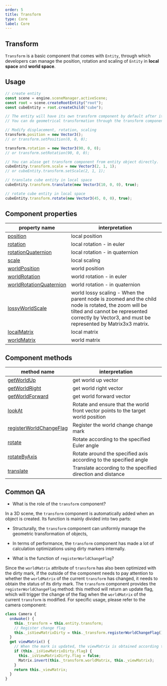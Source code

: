 ```yaml
---
order: 5
title: Transform
type: Core
label: Core
---
```


<playground src="transform-basic.ts"></playground>

## Transform

`Transform` is a basic component that comes with `Entity`, through which developers can manage the position, rotation and scaling of `Entity` in **local space** and **world space**.

<playground src="transform-basic.ts"></playground>

## Usage

```typescript
// create entity
const scene = engine.sceneManager.activeScene;
const root = scene.createRootEntity("root");
const cubeEntity = root.createChild("cube");

// The entity will have its own transform component by default after it is created
// You can do geometrical transformation through the transform component api

// Modify displacement, rotation, scaling
transform.position = new Vector3();
// or transform.setPosition(0, 0, 0);

transform.rotation = new Vector3(90, 0, 0);
// or transform.setRotation(90, 0, 0);

// You can alose get transform component from entity object directly.
cubeEntity.transform.scale = new Vector3(2, 1, 1);
// or cubeEntity.transform.setScale(2, 1, 1);

// translate cube entity in local space
cubeEntity.transform.translate(new Vector3(10, 0, 0), true);

// rotate cube entity in local space
cubeEntity.transform.rotate(new Vector3(45, 0, 0), true);
```

## Component properties

| property name                                                               | interpretation                                                                                                                                                                                           |
| --------------------------------------------------------------------------- | -------------------------------------------------------------------------------------------------------------------------------------------------------------------------------------------------------- |
| [position]($%7Bapi%7Dcore/Transform#position)                               | local position                                                                                                                                                                                           |
| [rotation]($%7Bapi%7Dcore/Transform#rotation)                               | local rotation - in euler                                                                                                                                                                                |
| [rotationQuaternion]($%7Bapi%7Dcore/Transform#rotationquaternion)           | local rotation - in quaternion                                                                                                                                                                           |
| [scale]($%7Bapi%7Dcore/Transform#scale)                                     | local scaling                                                                                                                                                                                            |
| [worldPosition]($%7Bapi%7Dcore/Transform#worldPosition)                     | world position                                                                                                                                                                                           |
| [worldRotation]($%7Bapi%7Dcore/Transform#worldRotation)                     | world rotation - in euler                                                                                                                                                                                |
| [worldRotationQuaternion]($%7Bapi%7Dcore/Transform#worldRotationQuaternion) | world rotation - in quaternion                                                                                                                                                                           |
| [lossyWorldScale]($%7Bapi%7Dcore/Transform#lossyWorldScale)                 | world lossy scaling - When the parent node is zoomed and the child node is rotated, the zoom will be tilted and cannot be represented correctly by Vector3, and must be represented by Matrix3x3 matrix. |
| [localMatrix]($%7Bapi%7Dcore/Transform#localMatrix)                         | local matrix                                                                                                                                                                                             |
| [worldMatrix]($%7Bapi%7Dcore/Transform#worldMatrix)                         | world matrix                                                                                                                                                                                             |

## Component methods

| method name                                                                 | interpretation                                                                    |
| --------------------------------------------------------------------------- | --------------------------------------------------------------------------------- |
| [getWorldUp]($%7Bapi%7Dcore/Transform#getWorldUp)                           | get world up vector                                                               |
| [getWorldRight]($%7Bapi%7Dcore/Transform#getWorldRight)                     | get world right vector                                                            |
| [getWorldForward]($%7Bapi%7Dcore/Transform#getWorldForward)                 | get world forward vector                                                          |
| [lookAt]($%7Bapi%7Dcore/Transform#lookAt)                                   | Rotate and ensure that the world front vector points to the target world position |
| [registerWorldChangeFlag]($%7Bapi%7Dcore/Transform#registerWorldChangeFlag) | Register the world change change mark                                             |
| [rotate]($%7Bapi%7Dcore/Transform#rotate)                                   | Rotate according to the specified Euler angle                                     |
| [rotateByAxis]($%7Bapi%7Dcore/Transform#rotateByAxis)                       | Rotate around the specified axis according to the specified angle                 |
| [translate]($%7Bapi%7Dcore/Transform#translate)                             | Translate according to the specified direction and distance                       |

## Common QA

- What is the role of the `transform` component?

In a 3D scene, the `transform` component is automatically added when an object is created. Its function is mainly divided into two parts:

- Structurally, the `transform` component can uniformly manage the geometric transformation of objects,
- In terms of performance, the `transform` component has made a lot of calculation optimizations using dirty markers internally.​

- What is the function of `registerWorldChangeFlag`?

Since the `worldMatrix` attribute of `transform` has also been optimized with the dirty mark, if the outside of the component needs to pay attention to whether the `worldMatrix` of the current `transform` has changed, it needs to obtain the status of its dirty mark. The `transform` component provides the `registerWorldChangeFlag` method: this method will return an update flag, which will trigger the change of the flag when the `worldMatrix` of the current `transform` is modified. For specific usage, please refer to the camera component:

```typescript
class Camera {
  onAwake() {
    this._transform = this.entity.transform;
    // Register change flag
    this._isViewMatrixDirty = this._transform.registerWorldChangeFlag();
  }
  get viewMatrix() {
    // When the mark is updated, the viewMatrix is ​​obtained according to the worldMatrix~
    if (this._isViewMatrixDirty.flag) {
      this._isViewMatrixDirty.flag = false;
      Matrix.invert(this._transform.worldMatrix, this._viewMatrix);
    }
    return this._viewMatrix;
  }
}
```
